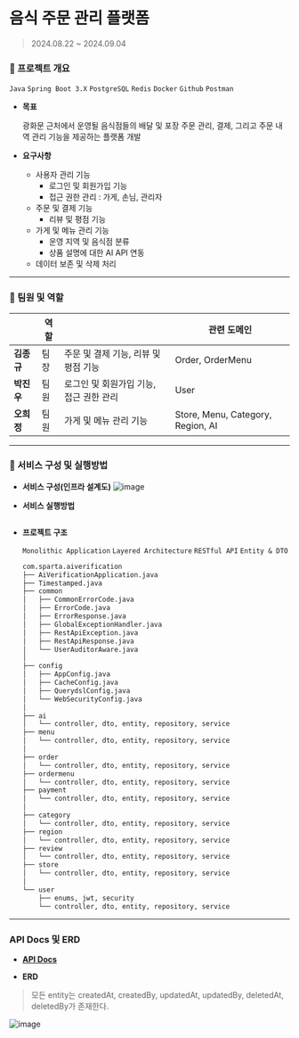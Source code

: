 # 음식 주문 관리 플랫폼

> 2024.08.22 ~ 2024.09.04
> 

### 🍮 프로젝트 개요

`Java` `Spring Boot 3.X` `PostgreSQL` `Redis` `Docker` `Github` `Postman` 
- **목표**
    
    광화문 근처에서 운영될 음식점들의 배달 및 포장 주문 관리, 결제, 그리고 주문 내역 관리 기능을 제공하는 플랫폼 개발
    
- **요구사항**
    - 사용자 관리 기능
        - 로그인 및 회원가입 기능
        - 접근 권한 관리 : 가게, 손님, 관리자
    - 주문 및 결제 기능
        - 리뷰 및 평점 기능
    - 가게 및 메뉴 관리 기능
        - 운영 지역 및 음식점 분류
        - 상품 설명에 대한 AI API 연동
    - 데이터 보존 및 삭제 처리

---

### 🍮 팀원 및 역할

|  | **역할** |  | 관련 도메인 |
| --- | --- | --- | --- |
| **김종규** | 팀장 | 주문 및 결제 기능, 리뷰 및 평점 기능 | Order, OrderMenu |
| **박진우** | 팀원 | 로그인 및 회원가입 기능, 접근 권한 관리 | User |
| **오희정** | 팀원 | 가게 및 메뉴 관리 기능 | Store, Menu, Category, Region, AI  |

---

### 🍮 서비스 구성 및 실행방법
    

- **서비스 구성(인프라 설계도)**
![image](https://github.com/user-attachments/assets/00a2e564-30f9-49a8-a555-d94c5775a9a0)

- **서비스 실행방법**
    
    ```bash
    
    ```
    
- **프로젝트 구조**
    
    `Monolithic Application` `Layered Architecture`  `RESTful API` `Entity & DTO`
    
    ```bash
    com.sparta.aiverification
    ├── AiVerificationApplication.java
    ├── Timestamped.java
    ├── common
    │   ├── CommonErrorCode.java
    │   ├── ErrorCode.java
    │   ├── ErrorResponse.java
    │   ├── GlobalExceptionHandler.java
    │   ├── RestApiException.java
    │   ├── RestApiResponse.java
    │   └── UserAuditorAware.java
    │ 
    ├── config
    │   ├── AppConfig.java
    │   ├── CacheConfig.java
    │   ├── QuerydslConfig.java
    │   └── WebSecurityConfig.java
    │ 
    ├── ai
    │   └── controller, dto, entity, repository, service
    ├── menu
    │   └── controller, dto, entity, repository, service
    │ 
    ├── order
    │   └── controller, dto, entity, repository, service
    ├── ordermenu
    │   └── controller, dto, entity, repository, service
    ├── payment
    │   └── controller, dto, entity, repository, service
    │ 
    ├── category
    │   └── controller, dto, entity, repository, service
    ├── region
    │   └── controller, dto, entity, repository, service
    ├── review
    │   └── controller, dto, entity, repository, service
    ├── store
    │   └── controller, dto, entity, repository, service
    │ 
    └── user
        ├── enums, jwt, security
        └── controller, dto, entity, repository, service
    ```
    

---

### API Docs 및 ERD
- **[API Docs]()**
  
- **ERD**
> 모든 entity는 createdAt, createdBy, updatedAt, updatedBy, deletedAt, deletedBy가 존재한다.
>
![image](https://github.com/user-attachments/assets/e5db72f8-dd29-4363-b5a4-784a7082b2a5)

